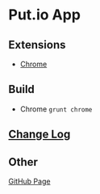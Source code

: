 # Put.io App

## Extensions

* [Chrome](https://chrome.google.com/webstore/detail/putio-extension/lmonmjokfiamaoddkeofepnapdldbejb)

## Build

* Chrome `grunt chrome`

## [Change Log](https://github.com/macpie/Put.io-App/blob/master/CHANGELOG.md)

## Other

[GitHub Page](https://macpie.github.io/Put.io-App/)
